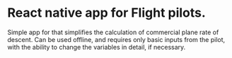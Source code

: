 # React native app for Flight pilots.

Simple app for that simplifies the calculation of commercial plane rate of descent.
Can be used offline, and requires only basic inputs from the pilot, with the ability to change the variables in detail, if necessary.

